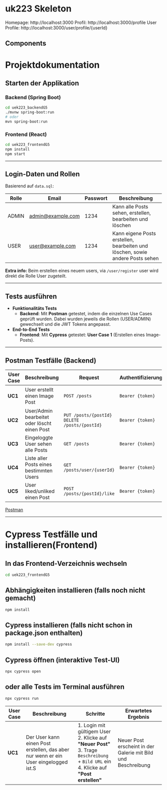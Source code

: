# uk223 Skeleton

Homepage: http://localhost:3000
Profil: http://localhost:3000/profile
User Profile: http://localhost:3000/user/profile/{userId}

## Components

# Projektdokumentation

## Starten der Applikation

### Backend (Spring Boot)
```bash
cd uek223_backendG5
./mvnw spring-boot:run
# oder
mvn spring-boot:run
```

### Frontend (React)
```bash
cd uek223_frontendG5
npm install
npm start
```

---

## Login-Daten und Rollen

Basierend auf `data.sql`:

| Rolle   | Email               | Passwort | Beschreibung |
|---------|---------------------|----------|--------------|
| ADMIN   | admin@example.com   | 1234     | Kann alle Posts sehen, erstellen, bearbeiten und löschen |
| USER    | user@example.com    | 1234     | Kann eigene Posts erstellen, bearbeiten und löschen, sowie andere Posts sehen |

 **Extra info:** Beim erstellen eines neuem users, via `/user/register` user wird direkt die Rolle User zugeteilt. 

---

## Tests ausführen

- **Funktionalitäts Tests**   
  - **Backend**: Mit **Postman** getestet, indem die einzelnen Use Cases geprüft wurden. Dabei wurden jeweils die Rollen (USER/ADMIN) gewechselt und die JWT Tokens angepasst.
- **End-to-End Tests**  
  - **Frontend**: Mit **Cypress** getestet: **User Case 1** (Erstellen eines Image-Posts).

---

## Postman Testfälle (Backend)

| User Case | Beschreibung | Request | Authentifizierung | Beispiel Body |
|-----------|--------------|---------|-------------------|---------------|
| **UC1** | User erstellt einen Image Post | `POST /posts` | `Bearer {token}` | ```json { "imageUrl": "https://example.com/image.jpg", "description": "My vacation photo" }``` |
| **UC2** | User/Admin bearbeitet oder löscht einen Post | `PUT /posts/{postId}`<br>`DELETE /posts/{postId}` | `Bearer {token}` | –<br>*(User: nur eigene Posts, Admin: alle Posts)* |
| **UC3** | Eingeloggte User sehen alle Posts | `GET /posts` | `Bearer {token}` | – |
| **UC4** | Liste aller Posts eines bestimmten Users | `GET /posts/user/{userId}` | `Bearer {token}` | – |
| **UC5** | User liked/unliked einen Post | `POST /posts/{postId}/like` | `Bearer {token}` | –<br>*(1. Click = Like, 2. Click = Unlike)* |

[Postman](https://dark-spaceship-903007.postman.co/workspace/Team-Workspace~f176345a-6857-46e0-848c-e34dc1272885/collection/43313840-b6d9db1c-34e8-40c2-9cf1-b3bc217c6f84?action=share&creator=43313840&active-environment=43313840-9c5b71b0-7d51-4b56-96e9-190eb7329579) 

---

# Cypress Testfälle und installieren(Frontend)

## In das Frontend-Verzeichnis wechseln
```bash
cd uek223_frontendG5
```

## Abhängigkeiten installieren (falls noch nicht gemacht)
```bash
npm install
```

## Cypress installieren (falls nicht schon in package.json enthalten)
```bash
npm install --save-dev cypress
```

## Cypress öffnen (interaktive Test-UI)
```bash
npx cypress open
```
## oder alle Tests im Terminal ausführen
```bash
npx cypress run
```

| User Case | Beschreibung | Schritte | Erwartetes Ergebnis |
|-----------|--------------|----------|----------------------|
| **UC1** | Der User kann einen Post erstellen, das aber nur wenn er ein User eingelogged ist.S | 1. Login mit gültigem User <br> 2. Klicke auf **"Neuer Post"** <br> 3. Trage `Beschreibung` + `Bild URL` ein <br> 4. Klicke auf **"Post erstellen"** | Neuer Post erscheint in der Galerie mit Bild und Beschreibung |



